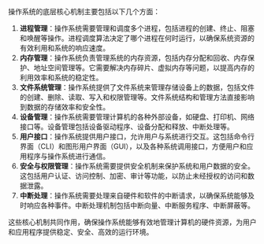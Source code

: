 操作系统的底层核心机制主要包括以下几个方面：

1. **进程管理**：操作系统需要管理和调度多个进程，包括进程的创建、终止、阻塞和唤醒等操作。进程调度算法决定了哪个进程在何时运行，以确保系统资源的有效利用和系统的响应速度。
2. **内存管理**：操作系统负责管理系统的内存资源，包括内存分配和回收、内存保护、地址空间管理等。它需要解决内存碎片、虚拟内存等问题，以提高内存的利用效率和系统的稳定性。
3. **文件系统管理**：操作系统提供了文件系统来管理存储设备上的数据，包括文件的创建、删除、读取、写入和权限管理等。文件系统结构和管理方法直接影响到数据的存储效率和安全性。
4. **设备管理**：操作系统需要管理计算机的各种外部设备，如硬盘、打印机、网络接口等。设备管理包括设备驱动程序、设备分配和释放、中断处理等。
5. **用户接口**：操作系统提供用户接口，允许用户与系统进行交互。这包括命令行界面（CLI）和图形用户界面（GUI），以及各种系统调用接口，方便用户和应用程序与操作系统进行通信。
6. **安全与权限管理**：操作系统需要提供安全机制来保护系统和用户数据的安全。这包括用户认证、访问控制、加密、审计等功能，以防止未经授权的访问和数据泄露。
7. **中断处理**：操作系统需要处理来自硬件和软件的中断请求，以确保系统能够及时响应各种事件。中断处理机制包括中断向量、中断服务程序、中断屏蔽等。

这些核心机制共同作用，确保操作系统能够有效地管理计算机的硬件资源，为用户和应用程序提供稳定、安全、高效的运行环境。